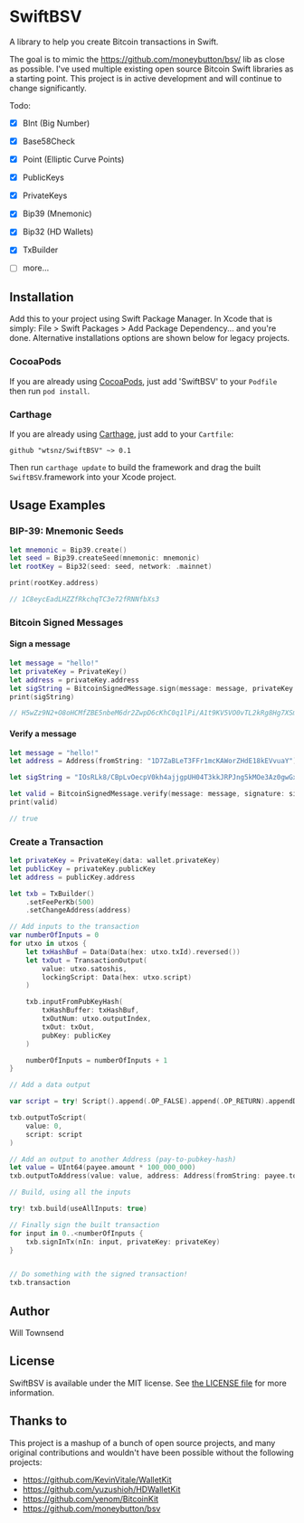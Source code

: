 # SwiftBSV

A library to help you create Bitcoin transactions in Swift.

The goal is to mimic the https://github.com/moneybutton/bsv/ lib as close as possible. I've used multiple existing open source Bitcoin Swift libraries as a starting point. This project is in active development and will continue to change significantly.

Todo:

- [x] BInt (Big Number)
- [x] Base58Check
- [x] Point (Elliptic Curve Points)
- [x] PublicKeys
- [x] PrivateKeys
- [x] Bip39 (Mnemonic)
- [x] Bip32 (HD Wallets)
- [x] TxBuilder
- [ ] more...


## Installation

Add this to your project using Swift Package Manager. In Xcode that is simply: File > Swift Packages > Add Package Dependency... and you're done. Alternative installations options are shown below for legacy projects.

### CocoaPods

If you are already using [CocoaPods](http://cocoapods.org), just add 'SwiftBSV' to your `Podfile` then run `pod install`.

### Carthage

If you are already using [Carthage](https://github.com/Carthage/Carthage), just add to your `Cartfile`:

```ogdl
github "wtsnz/SwiftBSV" ~> 0.1
```

Then run `carthage update` to build the framework and drag the built `SwiftBSV`.framework into your Xcode project.

## Usage Examples

### BIP-39: Mnemonic Seeds

```swift
let mnemonic = Bip39.create()
let seed = Bip39.createSeed(mnemonic: mnemonic)
let rootKey = Bip32(seed: seed, network: .mainnet)

print(rootKey.address)

// 1C8eycEadLHZZfRkchqTC3e72fRNNfbXs3
```

### Bitcoin Signed Messages

#### Sign a message

```swift
let message = "hello!"
let privateKey = PrivateKey()
let address = privateKey.address
let sigString = BitcoinSignedMessage.sign(message: message, privateKey: privateKey)
print(sigString)

// H5wZz9N2+O8oHCMfZBE5nbeM6dr2ZwpD6cKhC0q1lPi/A1t9KV5VO0vTL2kRg8Hg7XSmZl1cviZFj4TkfLAGT9E=
```

#### Verify a message

```swift
let message = "hello!"
let address = Address(fromString: "1D7ZaBLeT3FFr1mcKAWorZHdE18kEVvuaY")!

let sigString = "IOsRLk8/CBpLvOecpV0kh4ajjgpUH04T3kkJRPJng5kMOe3Az0gwGx2n8dHyooGykrqB6SuMCPtahZ5EN/TcZzg="

let valid = BitcoinSignedMessage.verify(message: message, signature: sigString, address: address)
print(valid)

// true
```

### Create a Transaction

```swift
let privateKey = PrivateKey(data: wallet.privateKey)
let publicKey = privateKey.publicKey
let address = publicKey.address

let txb = TxBuilder()
    .setFeePerKb(500)
    .setChangeAddress(address)

// Add inputs to the transaction
var numberOfInputs = 0
for utxo in utxos {
    let txHashBuf = Data(Data(hex: utxo.txId).reversed())
    let txOut = TransactionOutput(
        value: utxo.satoshis,
        lockingScript: Data(hex: utxo.script)
    )

    txb.inputFromPubKeyHash(
        txHashBuffer: txHashBuf,
        txOutNum: utxo.outputIndex,
        txOut: txOut,
        pubKey: publicKey
    )

    numberOfInputs = numberOfInputs + 1
}

// Add a data output

var script = try! Script().append(.OP_FALSE).append(.OP_RETURN).appendData("hello, world!".data(using: .utf8)!)

txb.outputToScript(
    value: 0,
    script: script
)

// Add an output to another Address (pay-to-pubkey-hash)
let value = UInt64(payee.amount * 100_000_000)
txb.outputToAddress(value: value, address: Address(fromString: payee.to)!)

// Build, using all the inputs

try! txb.build(useAllInputs: true)

// Finally sign the built transaction
for input in 0..<numberOfInputs {
    txb.signInTx(nIn: input, privateKey: privateKey)
}


// Do something with the signed transaction!
txb.transaction

```

## Author

Will Townsend


## License

SwiftBSV is available under the MIT license. See [the LICENSE file](LICENCE.md) for more information.

## Thanks to

This project is a mashup of a bunch of open source projects, and many original contributions and wouldn't have been possible without the following projects:

- https://github.com/KevinVitale/WalletKit
- https://github.com/yuzushioh/HDWalletKit
- https://github.com/yenom/BitcoinKit
- https://github.com/moneybutton/bsv
